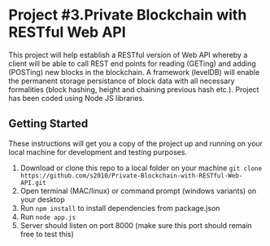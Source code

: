 # Project #3.Private Blockchain with RESTful Web API
This project will help establish a RESTful version of Web API whereby a client will be able to call REST end points for reading (GETing) and adding (POSTing) new blocks in the blockchain. A framework (levelDB) will enable the permanent storage persistance of block data with all necessary formalities (block hashing, height and chaining previous hash etc.). Project has been coded using Node JS libraries.

## Getting Started

These instructions will get you a copy of the project up and running on your local machine for development and testing purposes. 

1. Download or clone this repo to a local folder on your machine
    `git clone https://github.com/s2010/Private-Blockchain-with-RESTful-Web-API.git`
2. Open terminal (MAC/linux) or command prompt (windows variants) on your desktop
3. Run `npm install` to install dependencies from package.json
4. Run `node app.js`
5. Server should listen on port 8000 (make sure this port should remain free to test this)